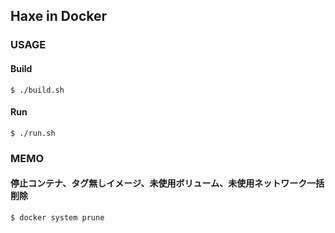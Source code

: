 ## Haxe in Docker
### USAGE
#### Build
```
$ ./build.sh
```
#### Run
```
$ ./run.sh
```

### MEMO
#### 停止コンテナ、タグ無しイメージ、未使用ボリューム、未使用ネットワーク一括削除
```
$ docker system prune
```
